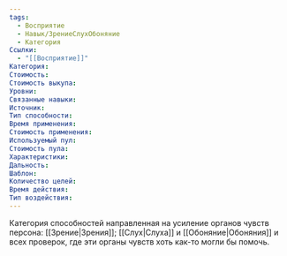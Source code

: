 ```yaml
---
tags:
  - Восприятие
  - Навык/ЗрениеСлухОбоняние
  - Категория
Ссылки:
  - "[[Восприятие]]"
Категория: 
Стоимость:
Стоимость выкупа:
Уровни:
Связанные навыки:
Источник:
Тип способности:
Время применения:
Стоимость применения:
Используемый пул:
Стоимость пула:
Характеристики:
Дальность:
Шаблон:
Количество целей:
Время действия:
Тип воздействия:
---
```

Категория способностей направленная на усиление органов чувств персона: [[Зрение|Зрения]]; [[Слух|Слуха]] и [[Обоняние|Обоняния]] и всех проверок, где эти органы чувств хоть как-то могли бы помочь.